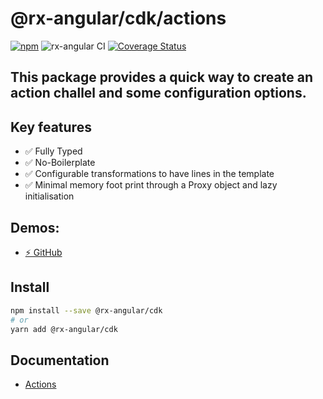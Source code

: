 # @rx-angular/cdk/actions

[![npm](https://img.shields.io/npm/v/%40rx-angular%2Fcdk.svg)](https://www.npmjs.com/package/%40rx-angular%2Fcdk)
![rx-angular CI](https://github.com/rx-angular/rx-angular/workflows/rx-angular%20CI/badge.svg?branch=master)
[![Coverage Status](https://raw.githubusercontent.com/rx-angular/rx-angular/github-pages/docs/test-coverage/cdk/jest-coverage-badge.svg)](https://rx-angular.github.io/rx-angular/test-coverage/cdk/lcov-report/index.html)

## This package provides a quick way to create an action challel and some configuration options. 


## Key features

 - ✅ Fully Typed
 - ✅ No-Boilerplate
 - ✅ Configurable transformations to have lines in the template
 - ✅ Minimal memory foot print through a Proxy object and lazy initialisation
 
## Demos:

- [⚡ GitHub](https://github.com/BioPhoton/rx-angular-cdk-coalescing)

## Install

```bash
npm install --save @rx-angular/cdk
# or
yarn add @rx-angular/cdk
```

## Documentation

- [Actions](https://github.com/rx-angular/rx-angular/tree/master/libs/cdk/actions/docs/Readme.md)

